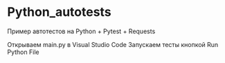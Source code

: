 # Python_autotests
Пример автотестов на Python + Pytest + Requests

Открываем main.py в Visual Studio Code
Запускаем тесты кнопкой Run Python File
